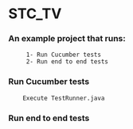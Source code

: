 # STC_TV
   ### An example project that runs:
         1- Run Cucumber tests
         2- Run end to end tests
   ### Run Cucumber tests
   
        Execute TestRunner.java

   ### Run end to end tests 

